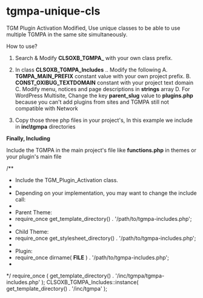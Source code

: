 # tgmpa-unique-cls
TGM Plugin Activation Modified, Use unique classes to be able to use multiple TGMPA in the same site simultaneously.

How to use?

1. Search & Modify **CLSOXB_TGMPA_** with your own class prefix.

2. In class **CLSOXB_TGMPA_Includes** .. Modify the following
  A. **TGMPA_MAIN_PREFIX** constant value with your own project prefix.
  B. **CONST_OXIBUG_TEXTDOMAIN** constant with your project text domain
  C. Modify menu, notices and page descriptions in **strings** array
  D. For WordPress Multisite, Change the key **parent_slug** value to **plugins.php** because you can't add plugins from sites and TGMPA still not compatible with Network
  
3. Copy those three php files in your project's, In this example we include in **inc\tgmpa** directories

**Finally, Including**

Include the TGMPA in the main project's file like **functions.php** in themes or your plugin's main file

/**
 * Include the TGM_Plugin_Activation class.
 *
 * Depending on your implementation, you may want to change the include call:
 *
 * Parent Theme:
 * require_once     get_template_directory()    . '/path/to/tgmpa-includes.php';
 *
 * Child Theme:
 * require_once     get_stylesheet_directory()  . '/path/to/tgmpa-includes.php';
 *
 * Plugin:
 * require_once     dirname( __FILE__ )         . '/path/to/tgmpa-includes.php';
 * 
 */
require_once ( get_template_directory() . '/inc/tgmpa/tgmpa-includes.php' );
CLSOXB_TGMPA_Includes::instance( get_template_directory() . '/inc/tgmpa' );
